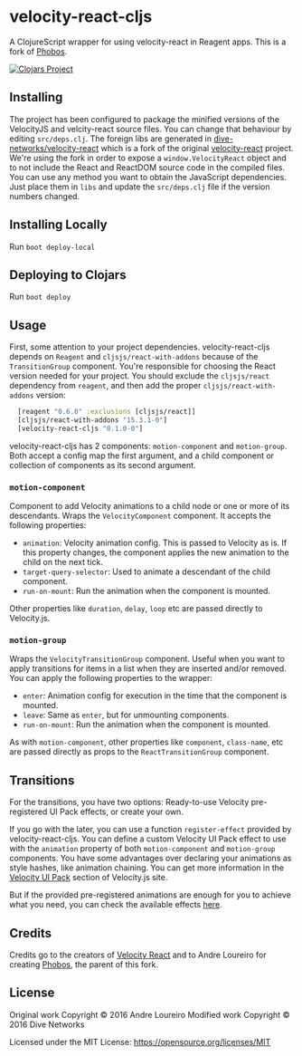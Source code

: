 # velocity-react-cljs

A ClojureScript wrapper for using velocity-react in Reagent apps. This is a fork of [Phobos](https://github.com/andreloureiro/phobos).

[![Clojars Project](http://clojars.org/velocity-react-cljs/latest-version.svg)](http://clojars.org/velocity-react-cljs)

## Installing

The project has been configured to package the minified versions of the VelocityJS and velcity-react source files. You can change that behaviour by editing `src/deps.clj`. The foreign libs are generated in [dive-networks/velocity-react](https://github.com/dive-networks/velocity-react/) which is a fork of the original [velocity-react](https://github.com/twitter-fabric/velocity-react) project. We're using the fork in order to expose a `window.VelocityReact` object and to not include the React and ReactDOM source code in the compiled files. You can use any method you want to obtain the JavaScript dependencies. Just place them in `libs` and update the `src/deps.clj` file if the version numbers changed.

## Installing Locally

Run `boot deploy-local`

## Deploying to Clojars

Run `boot deploy`

## Usage

First, some attention to your project dependencies. velocity-react-cljs depends on `Reagent` and `cljsjs/react-with-addons` because of the `TransitionGroup` component. You're responsible for choosing the React version needed for your project. You should exclude the `cljsjs/react` dependency from `reagent`, and then add the proper `cljsjs/react-with-addons` version:

```clj
  [reagent "0.6.0" :exclusions [cljsjs/react]]
  [cljsjs/react-with-addons "15.3.1-0"]
  [velocity-react-cljs "0.1.0-0"]
```

velocity-react-cljs has 2 components: `motion-component` and `motion-group`. Both accept a config map the first argument, and a child component or collection of components as its second argument.

### `motion-component`

Component to add Velocity animations to a child node or one or more of its descendants. Wraps the `VelocityComponent` component. It accepts the following properties:

* `animation`: Velocity animation config. This is passed to Velocity as is. If this property changes, the component applies the new animation to the child on the next tick.
* `target-query-selector`: Used to animate a descendant of the child component.
* `run-on-mount`: Run the animation when the component is mounted.

Other properties like `duration`, `delay`, `loop` etc are passed directly to Velocity.js.

### `motion-group`

Wraps the `VelocityTransitionGroup` component. Useful when you want to apply transitions for items in a list when they are inserted and/or removed. You can apply the following properties to the wrapper:

* `enter`: Animation config for execution in the time that the component is mounted.
* `leave`: Same as `enter`, but for unmounting components.
* `run-on-mount`: Run the animation when the component is mounted.

As with `motion-component`, other properties like `component`, `class-name`, etc are passed directly as props to the `ReactTransitionGroup` component.


## Transitions

For the transitions, you have two options: Ready-to-use Velocity pre-registered UI Pack effects, or create your own.

If you go with the later, you can use a function `register-effect` provided by velocity-react-cljs. You can define a custom Velocity UI Pack effect to use with the `animation` property of both `motion-component` and `motion-group` components. You have some advantages over declaring your animations as style hashes, like animation chaining. You can get more information in the [Velocity UI Pack](http://julian.com/research/velocity/#uiPack) section of Velocity.js site.

But if the provided pre-registered animations are enough for you to achieve what you need, you can check the available effects [here](https://github.com/julianshapiro/velocity/blob/master/velocity.ui.js#L224).


## Credits

Credits go to the creators of [Velocity React](https://github.com/twitter-fabric/velocity-react) and to Andre Loureiro for creating  [Phobos](https://github.com/andreloureiro/phobos), the parent of this fork.

## License

Original work Copyright © 2016 Andre Loureiro
Modified work Copyright © 2016 Dive Networks

Licensed under the MIT License: https://opensource.org/licenses/MIT
